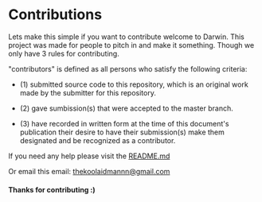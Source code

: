# Contributions 

Lets make this simple if you want to contribute welcome to Darwin. This project was made for people to pitch in and make it 
something. Though we only have 3 rules for contributing. 

"contributors" is defined as all persons who satisfy the following criteria:

- (1) submitted source code to this repository, which is an original work made by the submitter for this repository.

- (2) gave sumbission(s) that were accepted to the master branch.

- (3) have recorded in written form at the time of this document's publication their desire to have their submission(s) 
make them designated and be recognized as a contributor. 

If you need any help please visit the [README.md](https://github.com/Deltasiv/Lemon/blob/master/README.md)

Or email this email: thekoolaidmannn@gmail.com 

#### Thanks for contributing :) 
